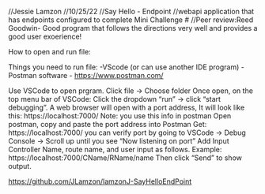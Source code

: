 //Jessie Lamzon
//10/25/22
//Say Hello - Endpoint
//webapi application that has endpoints configured to complete Mini Challenge # 
//Peer review:Reed Goodwin- Good program that follows the directions very well and provides a good user exoerience!

How to open and run file:

Things you need to run file:
-VScode (or can use another IDE program)
-Postman software - https://www.postman.com/

Use VSCode to open prgram. Click file -> Choose folder
Once open, on the top menu bar of VSCode: Click the dropdown “run” -> click “start debugging”.
A web browser will open with a port address, It will look like this: https://localhost:7000/
Note: you use this info in postman
Open postman, copy and paste the port address into Postman Get:  https://localhost:7000/
you can verify port by going to VSCode -> Debug Console -> Scroll up until you see “Now listening on port”
Add Input Controller Name, route name, and user input as follows. Example: https://localhost:7000/CName/RName/name
Then click “Send” to show output.

https://github.com/JLamzon/lamzonJ-SayHelloEndPoint
